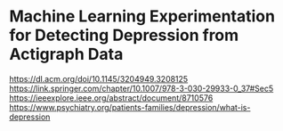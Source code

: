 # Machine Learning Experimentation for Detecting Depression from Actigraph Data

https://dl.acm.org/doi/10.1145/3204949.3208125
https://link.springer.com/chapter/10.1007/978-3-030-29933-0_37#Sec5
https://ieeexplore.ieee.org/abstract/document/8710576
https://www.psychiatry.org/patients-families/depression/what-is-depression

